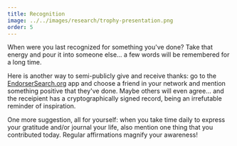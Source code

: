 ```yaml
---
title: Recognition
image: ../../images/research/trophy-presentation.png
order: 5
---
```


When were you last recognized for something you've done? Take that energy and pour it into someone else... a few words will be remembered for a long time.

Here is another way to semi-publicly give and receive thanks: go to the [EndorserSearch.org](https://endorsersearch.org) app and choose a friend in your network and mention something positive that they've done. Maybe others will even agree... and the receipient has a cryptographically signed record, being an irrefutable reminder of inspiration.

One more suggestion, all for yourself: when you take time daily to express your
gratitude and/or journal your life, also mention one thing that you contributed
today. Regular affirmations magnify your awareness!
